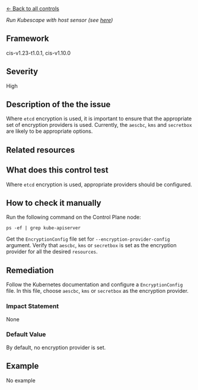 [← Back to all controls](index.md)


_Run Kubescape with host sensor (see [here](../../components/host-sensor))_

## Framework

cis-v1.23-t1.0.1, cis-v1.10.0

## Severity

High

## Description of the the issue

Where `etcd` encryption is used, it is important to ensure that the appropriate set of encryption providers is used. Currently, the `aescbc`, `kms` and `secretbox` are likely to be appropriate options.

## Related resources

## What does this control test

Where `etcd` encryption is used, appropriate providers should be configured.

## How to check it manually

Run the following command on the Control Plane node:

```
ps -ef | grep kube-apiserver

```

 Get the `EncryptionConfig` file set for `--encryption-provider-config` argument. Verify that `aescbc`, `kms` or `secretbox` is set as the encryption provider for all the desired `resources`.

## Remediation

Follow the Kubernetes documentation and configure a `EncryptionConfig` file. In this file, choose `aescbc`, `kms` or `secretbox` as the encryption provider.

### Impact Statement

None

### Default Value

By default, no encryption provider is set.

## Example

No example
